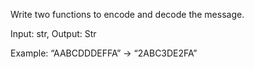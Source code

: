 Write two functions to encode and decode the message. 

Input: str, Output: Str

Example:
“AABCDDDEFFA” -> “2ABC3DE2FA”